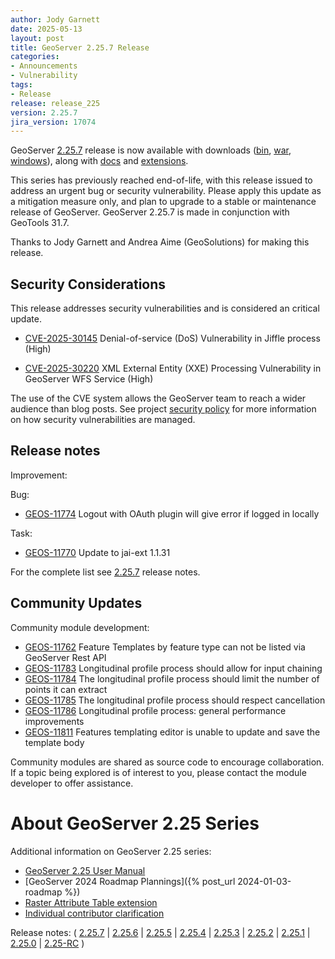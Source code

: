 ```yaml
---
author: Jody Garnett
date: 2025-05-13
layout: post
title: GeoServer 2.25.7 Release
categories:
- Announcements
- Vulnerability
tags:
- Release
release: release_225
version: 2.25.7
jira_version: 17074
--- 
```


GeoServer [2.25.7](/release/2.25.7/) release is now available
with downloads
([bin](https://sourceforge.net/projects/geoserver/files/GeoServer/2.25.7/geoserver-2.25.7-bin.zip/download),
[war](https://sourceforge.net/projects/geoserver/files/GeoServer/2.25.7/geoserver-2.25.7-war.zip/download),
[windows](https://sourceforge.net/projects/geoserver/files/GeoServer/2.25.7/GeoServer-2.25.7-winsetup.exe/download)), along with 
[docs](https://sourceforge.net/projects/geoserver/files/GeoServer/2.25.7/geoserver-2.25.7-htmldoc.zip/download) and
[extensions](https://sourceforge.net/projects/geoserver/files/GeoServer/2.25.7/extensions/).

This series has previously reached end-of-life, with this release issued to address an urgent bug or security vulnerability. Please apply this update as a mitigation measure only, and plan to upgrade to a stable or maintenance release of GeoServer.
GeoServer 2.25.7 is made in conjunction with GeoTools 31.7. 

Thanks to Jody Garnett and Andrea Aime (GeoSolutions) for making this release. 

## Security Considerations

This release addresses security vulnerabilities and is considered an critical update.

* [CVE-2025-30145](https://github.com/geoserver/geoserver/security/advisories/GHSA-gr67-pwcv-76gf) Denial-of-service (DoS) Vulnerability in Jiffle process (High)

* [CVE-2025-30220](https://github.com/geoserver/geoserver/security/advisories/GHSA-jj54-8f66-c5pc) XML External Entity (XXE) Processing Vulnerability in GeoServer WFS Service (High)

The use of the CVE system allows the GeoServer team to reach a wider audience than blog posts. See project [security policy](https://github.com/geoserver/geoserver/blob/main/SECURITY.md) for more information on how security vulnerabilities are managed. 

## Release notes

Improvement:


Bug:

* [GEOS-11774](https://osgeo-org.atlassian.net/browse/GEOS-11774) Logout with OAuth plugin will give error if logged in locally

Task:

* [GEOS-11770](https://osgeo-org.atlassian.net/browse/GEOS-11770) Update to jai-ext 1.1.31

For the complete list see [2.25.7](https://github.com/geoserver/geoserver/releases/tag/2.25.7) release notes. 

## Community Updates

Community module development:

* [GEOS-11762](https://osgeo-org.atlassian.net/browse/GEOS-11762) Feature Templates by feature type can not be listed via GeoServer Rest API
* [GEOS-11783](https://osgeo-org.atlassian.net/browse/GEOS-11783) Longitudinal profile process should allow for input chaining
* [GEOS-11784](https://osgeo-org.atlassian.net/browse/GEOS-11784) The longitudinal profile process should limit the number of points it can extract
* [GEOS-11785](https://osgeo-org.atlassian.net/browse/GEOS-11785) The longitudinal profile process should respect cancellation
* [GEOS-11786](https://osgeo-org.atlassian.net/browse/GEOS-11786) Longitudinal profile process: general performance improvements
* [GEOS-11811](https://osgeo-org.atlassian.net/browse/GEOS-11811) Features templating editor is unable to update and save the template body

Community modules are shared as source code to encourage collaboration. If a topic being explored is of interest to you, please contact the module developer to offer assistance. 

# About GeoServer 2.25 Series

Additional information on GeoServer 2.25 series:

* [GeoServer 2.25 User Manual](https://docs.geoserver.org/2.25.x/en/user/)
* [GeoServer 2024 Roadmap Plannings]({% post_url 2024-01-03-roadmap %}) 
* [Raster Attribute Table extension](https://github.com/geoserver/geoserver/wiki/GSIP-222)
* [Individual contributor clarification](https://github.com/geoserver/geoserver/wiki/GSIP-224)

Release notes:
( [2.25.7](https://github.com/geoserver/geoserver/releases/tag/2.25.7)
| [2.25.6](https://github.com/geoserver/geoserver/releases/tag/2.25.6)
| [2.25.5](https://github.com/geoserver/geoserver/releases/tag/2.25.5)
| [2.25.4](https://github.com/geoserver/geoserver/releases/tag/2.25.4)
| [2.25.3](https://github.com/geoserver/geoserver/releases/tag/2.25.3)
| [2.25.2](https://github.com/geoserver/geoserver/releases/tag/2.25.2)
| [2.25.1](https://github.com/geoserver/geoserver/releases/tag/2.25.1)
| [2.25.0](https://github.com/geoserver/geoserver/releases/tag/2.25.0)
| [2.25-RC](https://github.com/geoserver/geoserver/releases/tag/2.25-RC)
) 

